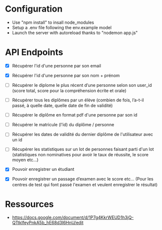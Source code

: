 # Configuration
- Use "npm install" to insall node_modules
- Setup a .env file following the env.example model
- Launch the server with autoreload thanks to "nodemon app.js"

# API Endpoints
- [x] Récupérer l'id d'une personne par son email
- [x] Récupérer l'id d'une personne par son nom + prénom
- [ ] Récupérer le diplome le plus récent d’une personne selon son user_id (score total, score pour la compréhension écrite et orale)
- [ ] Récupérer tous les diplômes par un élève (combien de fois, l’a-t-il passé, à quelle date, quelle date de fin de validité)
- [ ] Récupérer le diplôme en format pdf d'une personne par son id
- [ ] Récupérer le matricule (l'id) du diplôme / personne
- [ ] Récupérer les dates de validité du dernier diplôme de l'utilisateur avec un id
- [ ] Récupérer les statistiques sur un lot de personnes faisant parti d'un lot (statistiques non nominatives pour avoir le taux de réussite, le score moyen etc…)
- [x] Pouvoir enregistrer un étudiant
- [x] Pouvoir enregistrer un passage d’examen avec le score etc… (Pour les centres de test qui font passé l'examen et veulent enregistrer le résultat)


# Ressources
- https://docs.google.com/document/d/1P7g4KkrWEUD1h3jQ-QTtkIfeyPnkA5b_hE68d3I6HnU/edit